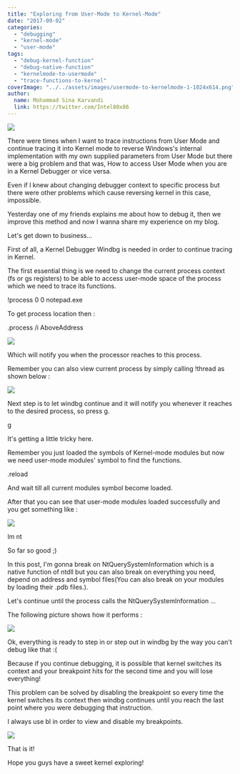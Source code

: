 ```yaml
---
title: "Exploring from User-Mode to Kernel-Mode"
date: "2017-09-02"
categories: 
  - "debugging"
  - "kernel-mode"
  - "user-mode"
tags: 
  - "debug-kernel-function"
  - "debug-native-function"
  - "kernelmode-to-usermode"
  - "trace-functions-to-kernel"
coverImage: "../../assets/images/usermode-to-kernelmode-1-1024x614.png"
author:
  name: Mohammad Sina Karvandi
  link: https://twitter.com/Intel80x86
---
```


![](../../assets/images/usermode-to-kernelmode-1-1024x614.png)

There were times when I want to trace instructions from User Mode and continue tracing it into Kernel mode to reverse Windows's internal implementation with my own supplied parameters from User Mode but there were a big problem and that was, How to access User Mode when you are in a Kernel Debugger or vice versa.

Even if I knew about changing debugger context to specific process but there were other problems which cause reversing kernel in this case, impossible.

Yesterday one of my friends explains me about how to debug it, then we improve this method and now I wanna share my experience on my blog.

Let's get down to business...

First of all, a Kernel Debugger Windbg is needed in order to continue tracing in Kernel.

The first essential thing is we need to change the current process context (fs or gs registers) to be able to access user-mode space of the process which we need to trace its functions.

!process 0 0 notepad.exe

To get process location then :

.process /i AboveAddress

![](../../assets/images/usermode-to-kernelmode-1-1024x614.png)

Which will notify you when the processor reaches to this process.

Remember you can also view current process by simply calling !thread as shown below :

![](../../assets/images/usermode-to-kernelmode-2-1024x615.png)

Next step is to let windbg continue and it will notify you whenever it reaches to the desired process, so press g.

g

It's getting a little tricky here.

Remember you just loaded the symbols of Kernel-mode modules but now we need user-mode modules' symbol to find the functions.

.reload

And wait till all current modules symbol become loaded.

After that you can see that user-mode modules loaded successfully and you get something like :

![](../../assets/images/usermode-to-kernelmode-3-1024x615.png)

lm nt

So far so good ;)

In this post, I'm gonna break on NtQuerySystemInformation which is a native function of ntdll but you can also break on everything you need, depend on address and symbol files(You can also break on your modules by loading their .pdb files.).

Let's continue until the process calls the NtQuerySystemInformation ...

The following picture shows how it performs :

![](../../assets/images/usermode-to-kernelmode-4-1024x617.png)

Ok, everything is ready to step in or step out in windbg by the way you can't debug like that :(

Because if you continue debugging, it is possible that kernel switches its context and your breakpoint hits for the second time and you will lose everything!

This problem can be solved by disabling the breakpoint so every time the kernel switches its context then windbg continues until you reach the last point where you were debugging that instruction.

I always use bl in order to view and disable my breakpoints.

![](../../assets/images/usermode-to-kernelmode-5-1024x614.png)

That is it!

Hope you guys have a sweet kernel exploring!
